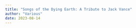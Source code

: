 ```yaml
---
title: "Songs of the Dying Earth: A Tribute to Jack Vance"
author: "Various"
date: 2023-08-14
---
```


